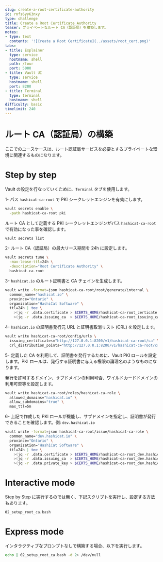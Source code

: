 ```yaml
---
slug: create-a-root-certificate-authority
id: rnfs6yy63nxy
type: challenge
title: Create a Root Certificate Authority
teaser: プライベートなルート CA（認証局）を構築します。
notes:
- type: text
  contents: '![Create a Root Certificate](../assets/root_cert.png)'
tabs:
- title: Explainer
  type: service
  hostname: shell
  path: /four
  port: 5000
- title: Vault UI
  type: service
  hostname: shell
  port: 8200
- title: Terminal
  type: terminal
  hostname: shell
difficulty: basic
timelimit: 240
---
```

ルート CA（認証局）の構築
================================

ここでのユースケースは、ルート認証局サービスを必要とするプライベートな環境に関連するものになります。

Step by step
============

Vault の設定を行なっていくために、`Terminal` タブを使用します。

1- パス `hashicat-ca-root` で PKI シークレットエンジンを有効にします。
```bash
vault secrets enable \
  -path hashicat-ca-root pki
```

ルート CA として定義する PKI シークレットエンジンがパス `hashicat-ca-root` で有効になった事を確認します。
```bash
vault secrets list
```

2- ルート CA（認証局）の最大リース期間を 24h に設定します。
```bash
vault secrets tune \
  -max-lease-ttl=24h \
  -description="Root Certificate Authority" \
  hashicat-ca-root
```

3- `hashicat.io` のルート証明書と CA チェインを生成します。
```bash
vault write -format=json hashicat-ca-root/root/generate/internal \
  common_name="hashicat.io" \
  province="Ontario" \
  organization="HashiCat Software" \
  ttl=24h | tee \
    >(jq -r .data.certificate > $CERTS_HOME/hashicat-ca-root_certicate.pem) \
    >(jq -r .data.issuing_ca  > $CERTS_HOME/hashicat-ca-root_issuing_ca.pem)
```

4- `hashicat.io` の証明書発行元 URL と証明書取消リスト (CRL) を設定します。
```bash
vault write hashicat-ca-root/config/urls \
  issuing_certificates="http://127.0.0.1:8200/v1/hashicat-ca-root/ca" \
  crl_distribution_points="http://127.0.0.1:8200/v1/hashicat-ca-root/crl"
```

5- 定義した CA を利用して、証明書を発行するために、Vault PKI ロールを設定します。PKI ロールは、発行する証明書に与える権限の論理名のようなものになります。

発行を許可するドメイン、サブドメインの利用可否、ワイルドカードドメインの利用可否等を設定します。

```bash
vault write hashicat-ca-root/roles/hashicat-ca-role \
  allowed_domains="hashicat.io" \
  allow_subdomains="true" \
  max_ttl=5m
```

6- 上記で作成した PKI ロールが機能し、サブドメインを指定し、証明書が発行できることを確認します。例: `dev.hashicat.io`
```bash
vault write -format=json hashicat-ca-root/issue/hashicat-ca-role \
  common_name="dev.hashicat.io" \
  province="Ontario" \
  organization="HashiCat Software" \
  ttl=24h | tee \
    >(jq -r .data.certificate > $CERTS_HOME/hashicat-ca-root_dev.hashicat.io_certicate.pem) \
    >(jq -r .data.issuing_ca  > $CERTS_HOME/hashicat-ca-root_dev.hashicat.io_issuing_ca.pem) \
    >(jq -r .data.private_key > $CERTS_HOME/hashicat-ca-root_dev.hashicat.io_private_key.key)
```

Interactive mode
==============

Step by Step に実行するのでは無く、下記スクリプトを実行し、設定する方法もあります。

```bash
02_setup_root_ca.bash
```

Express mode
============

インタラクティブなプロンプトなしで構築する場合、以下を実行します。

```bash
echo | 02_setup_root_ca.bash -d 2> /dev/null
```

